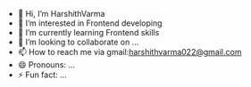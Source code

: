 - 👋 Hi, I’m HarshithVarma
- 👀 I’m interested in Frontend developing
- 🌱 I’m currently learning Frontend skills
- 💞️ I’m looking to collaborate on ...
- 📫 How to reach me via gmail:harshithvarma022@gmail.com
- 😄 Pronouns: ...
- ⚡ Fun fact: ...

<!---
Harshithvarma022/Harshithvarma022 is a ✨ special ✨ repository because its `README.md` (this file) appears on your GitHub profile.
You can click the Preview link to take a look at your changes.
--->
